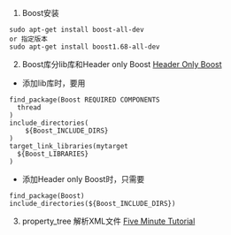 1. Boost安装
```
sudo apt-get install boost-all-dev
or 指定版本
sudo apt-get install boost1.68-all-dev	
```
2. Boost库分lib库和Header only Boost
[Header Only Boost](https://stackoverflow.com/questions/13604090/which-boost-libraries-are-header-only)
- 添加lib库时，要用
```
find_package(Boost REQUIRED COMPONENTS
  thread
)
include_directories(
	${Boost_INCLUDE_DIRS}
)
target_link_libraries(mytarget
  ${Boost_LIBRARIES}
)
```

- 添加Header only Boost时，只需要
```
find_package(Boost)
include_directories(${Boost_INCLUDE_DIRS})
```
3. property_tree 解析XML文件
[Five Minute Tutorial](https://www.boost.org/doc/libs/1_69_0/doc/html/property_tree/tutorial.html)


